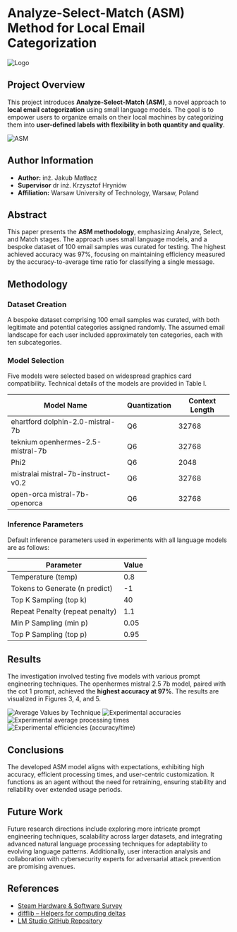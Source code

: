 # Analyze-Select-Match (ASM) Method for Local Email Categorization

![Logo](logo.png)

## Project Overview

This project introduces **Analyze-Select-Match (ASM)**, a novel approach to **local email categorization** using small language models. The goal is to empower users to organize emails on their local machines by categorizing them into **user-defined labels with flexibility in both quantity and quality**.

![ASM](graph.png)

## Author Information

- **Author:** inż. Jakub Matłacz
- **Supervisor** dr inż. Krzysztof Hryniów
- **Affiliation:** Warsaw University of Technology, Warsaw, Poland

## Abstract

This paper presents the **ASM methodology**, emphasizing Analyze, Select, and Match stages. The approach uses small language models, and a bespoke dataset of 100 email samples was curated for testing. The highest achieved accuracy was 97%, focusing on maintaining efficiency measured by the accuracy-to-average time ratio for classifying a single message.

## Methodology

### Dataset Creation

A bespoke dataset comprising 100 email samples was curated, with both legitimate and potential categories assigned randomly. The assumed email landscape for each user included approximately ten categories, each with ten subcategories.

### Model Selection

Five models were selected based on widespread graphics card compatibility. Technical details of the models are provided in Table I.

| Model Name                         | Quantization | Context Length |
| ---------------------------------- | ------------ | ---------- |
| ehartford dolphin-2.0-mistral-7b   | Q6           | 32768      |
| teknium openhermes-2.5-mistral-7b  | Q6           | 32768      |
| Phi2                               | Q6           | 2048       |
| mistralai mistral-7b-instruct-v0.2 | Q6           | 32768      |
| open-orca mistral-7b-openorca      | Q6           | 32768      |

### Inference Parameters

Default inference parameters used in experiments with all language models are as follows:

| Parameter                       | Value |
| ------------------------------- | ----- |
| Temperature (temp)              | 0.8   |
| Tokens to Generate (n predict)  | -1    |
| Top K Sampling (top k)          | 40    |
| Repeat Penalty (repeat penalty) | 1.1   |
| Min P Sampling (min p)          | 0.05  |
| Top P Sampling (top p)          | 0.95  |

## Results

The investigation involved testing five models with various prompt engineering techniques. The openhermes mistral 2.5 7b model, paired with the cot 1 prompt, achieved the **highest accuracy at 97%**. The results are visualized in Figures 3, 4, and 5.

![Average Values by Technique](avg_val_by_tech.png)
![Experimental accuracies](Accuracy.png) ![Experimental average processing times](AverageProcessingTime.png) ![Experimental efficiencies (accuracy/time)](Efficiency.png) 

## Conclusions

The developed ASM model aligns with expectations, exhibiting high accuracy, efficient processing times, and user-centric customization. It functions as an agent without the need for retraining, ensuring stability and reliability over extended usage periods.

## Future Work

Future research directions include exploring more intricate prompt engineering techniques, scalability across larger datasets, and integrating advanced natural language processing techniques for adaptability to evolving language patterns. Additionally, user interaction analysis and collaboration with cybersecurity experts for adversarial attack prevention are promising avenues.

## References

- [Steam Hardware &amp; Software Survey](https://store.steampowered.com/hwsurvey/)
- [difflib – Helpers for computing deltas](https://docs.python.org/3/library/difflib.html)
- [LM Studio GitHub Repository](https://github.com/lmstudio-ai)
